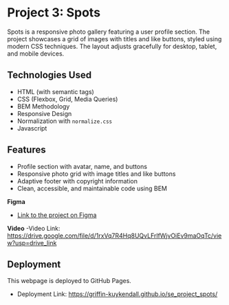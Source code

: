 # Project 3: Spots

Spots is a responsive photo gallery featuring a user profile section. The project showcases a grid of images with titles and like buttons, styled using modern CSS techniques. The layout adjusts gracefully for desktop, tablet, and mobile devices.

## Technologies Used

- HTML (with semantic tags)
- CSS (Flexbox, Grid, Media Queries)
- BEM Methodology
- Responsive Design
- Normalization with `normalize.css`
- Javascript

## Features

- Profile section with avatar, name, and buttons
- Responsive photo grid with image titles and like buttons
- Adaptive footer with copyright information
- Clean, accessible, and maintainable code using BEM

**Figma**

- [Link to the project on Figma](https://www.figma.com/file/BBNm2bC3lj8QQMHlnqRsga/Sprint-3-Project-%E2%80%94-Spots?type=design&node-id=2%3A60&mode=design&t=afgNFybdorZO6cQo-1)

**Video**
-Video Link: https://drive.google.com/file/d/1rxVq7R4Hq8UQvLFrlfWjvOiEv9maOqTc/view?usp=drive_link

## Deployment

This webpage is deployed to GitHub Pages.

- Deployment Link: https://griffin-kuykendall.github.io/se_project_spots/
